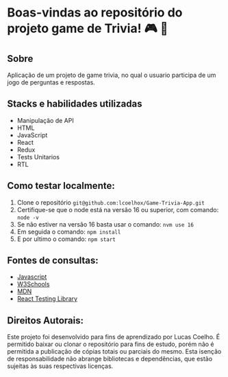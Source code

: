 # Boas-vindas ao repositório do projeto game de Trivia! :video_game: :game_die:

## Sobre
Aplicação de um projeto de game trivia, no qual o usuario participa de um jogo de perguntas e respostas.

## Stacks e habilidades utilizadas
- Manipulação de API
- HTML
- JavaScript
- React
- Redux
- Tests Unitarios
- RTL

## Como testar localmente:
1. Clone o repositório `git@github.com:lcoelhox/Game-Trivia-App.git`
2. Certifique-se que o node está na versão 16 ou superior, com comando: `node -v`
3. Se não estiver na versão 16 basta usar o comando: `nvm use 16`
4. Em seguida o comando: `npm install`
5. E por ultimo o comando: `npm start`

## Fontes de consultas:
* [Javascript](https://www.javascript.com/)
* [W3Schools](https://www.w3schools.com/js/default.asp)
* [MDN](https://developer.mozilla.org/pt-BR/docs/Web/JavaScript)
* [React Testing Library](https://testing-library.com/docs/queries/bylabeltext/)

## Direitos Autorais:
Este projeto foi desenvolvido para fins de aprendizado por Lucas Coelho. É permitido baixar ou clonar o repositório para fins de estudo, porém não é permitida a publicação de cópias totais ou parciais do mesmo. Esta isenção de responsabilidade não abrange bibliotecas e dependências, que estão sujeitas às suas respectivas licenças.
